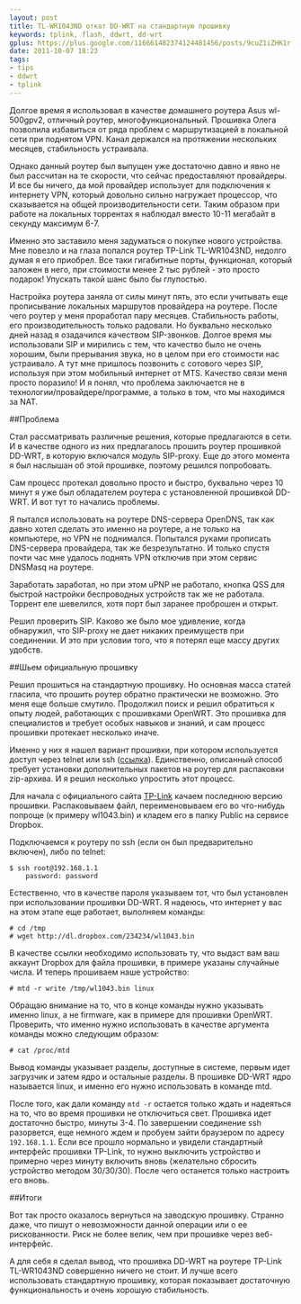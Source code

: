 ```yaml
---
layout: post
title: TL-WR1043ND откат DD-WRT на стандартную прошивку
keywords: tplink, flash, ddwrt, dd-wrt
gplus: https://plus.google.com/116661482374124481456/posts/9cuZ1iZHK1r
date: 2011-10-07 18:23
tags:
- tips
- ddwrt
- tplink
---
```

Долгое время я использовал в качестве домашнего роутера Asus wl-500gpv2, отличный роутер, многофункциональный. Прошивка Олега позволила избавиться от ряда проблем с маршрутизацией в локальной сети при поднятом VPN. Канал держался на протяжении нескольких месяцев, стабильность устраивала.

Однако данный роутер был выпущен уже достаточно давно и явно не был рассчитан на те скорости, что сейчас предоставляют провайдеры. И все бы ничего, да мой провайдер использует для подключения к интернету VPN, который довольно сильно нагружает процессор, что сказывается на общей производительности сети. Таким образом при работе на локальных торрентах я наблюдал вместо 10-11 мегабайт в секунду максимум 6-7.

Именно это заставило меня задуматься о покупке нового устройства. Мне повезло и на глаза попался роутер TP-Link TL-WR1043ND, недолго думая я его приобрел. Все таки гигабитные порты, функционал, который заложен в него, при стоимости менее 2 тыс рублей - это просто подарок! Упускать такой шанс было бы глупостью.

Настройка роутера заняла от силы минут пять, это если учитывать еще прописывание локальных маршрутов провайдера на роутере. После чего роутер у меня проработал пару месяцев.  Стабильность работы, его производительность только радовали. Но буквально несколько дней назад я озадачился качеством SIP-звонков. Долгое время мы использовали SIP и мирились с тем, что качество было не очень хорошим, были прерывания звука, но в целом при его стоимости нас устраивало. А тут мне пришлось позвонить с сотового через SIP, используя при этом мобильный интернет от MTS. Качество связи меня просто поразило! И я понял, что проблема заключается не в технологии/провайдере/программе, а только в том, что мы находимся за NAT.

##Проблема

Стал рассматривать различные решения, которые предлагаются в сети. И в качестве одного из них предлагалось прошить роутер прошивкой DD-WRT, в которую включался модуль SIP-proxy.  Еще до этого момента я был наслышан об этой прошивке, поэтому решился попробовать.

Сам процесс протекал довольно просто и быстро, буквально через 10 минут я уже был обладателем роутера с установленной прошивкой DD-WRT. И вот тут то начались проблемы.

Я пытался использовать на роутере DNS-сервера OpenDNS, так как давно хотел сделать это именно на роутере, а не только на компьютере, но VPN не поднимался. Попытался руками прописать DNS-сервера провайдера, так же безрезультатно. И только спустя почти час мне удалось поднять VPN отключив при этом сервис DNSMasq на роутере.

Заработать заработал, но при этом uPNP не работало, кнопка QSS для быстрой настройки беспроводных устройств так же не работала. Торрент еле шевелился, хотя порт был заранее проброшен и открыт.

Решил проверить SIP. Каково же было мое удивление, когда обнаружил, что SIP-proxy не дает никаких преимуществ при соединении. И это при условии того, что я потерял еще массу других удобств.

##Шьем официальную прошивку

Решил прошиться на стандартную прошивку. Но основная масса статей гласила, что прошить роутер обратно практически не возможно. Это меня еще больше смутило. Продолжил поиск и решил обратиться к опыту людей, работающих с прошивками OpenWRT. Это прошивка для специалистов и требует особых навыков и знаний, и сам процесс прошивки протекает несколько иначе.

Именно у них я нашел вариант прошивки, при котором используется доступ через telnet или ssh ([ссылка][1]). Единственно, описанный способ требует установки дополнительных пакетов на роутер для распаковки zip-архива. И я решил несколько упростить этот процесс.

[1]: http://wiki.openwrt.org/doc/howto/generic.uninstall
    "Back to original firmware - OpenWRT"

Для начала с официального сайта [TP-Link][] качаем последнюю версию прошивки.  Распаковываем файл, переименовываем его во что-нибудь попроще (к примеру wl1043.bin) и кладем его в папку Public на сервисе Dropbox.

[TP-Link]: http://www.tp-link.com/en/support/download/?model=TL-WR1043ND
    "TL-WR1043ND"

Подключаемся к роутеру по ssh (если он был предварительно включен), либо по telnet:

    $ ssh root@192.168.1.1
        password: password

Естественно, что в качестве пароля указываем тот, что был установлен при использовании прошивки DD-WRT. Я надеюсь, что интернет у вас на этом этапе еще работает, выполняем команды:

    # cd /tmp
    # wget http://dl.dropbox.com/234234/wl1043.bin

В качестве ссылки необходимо использовать ту, что выдаст вам ваш аккаунт Dropbox для файла прошивки, в примере указаны случайные числа. И теперь прошиваем наше устройство:

    # mtd -r write /tmp/wl1043.bin linux

Обращаю внимание на то, что в конце команды нужно указывать именно linux, а не firmware, как в примере для прошивки OpenWRT. Проверить, что именно нужно использовать в качестве аргумента команды можно следующим образом:

    # cat /proc/mtd

Вывод команды указывает разделы, доступные в системе, первым идет загрузчик и затем ядро и остальные разделы.  В прошивке DD-WRT ядро называется linux, и именно его нужно использовать в команде mtd.

После того, как дали команду `mtd -r` остается только ждать и надеяться на то, что во время прошивки не отключиться свет. Прошивка идет достаточно быстро, минуты 3-4. По завершении соединение ssh разорвется, еще немного ждем и пробуем зайти браузером по адресу `192.168.1.1`. Если все прошло нормально и увидели стандартный интерфейс прошивки TP-Link, то нужно выключить устройство и примерно через минуту включить вновь (желательно сбросить устройство методом 30/30/30). После чего останется только настроить его вновь.

##Итоги

Вот так просто оказалось вернуться на заводскую прошивку. Странно даже, что пишут о невозможности данной операции или о ее рискованности. Риск не более велик, чем при прошивке через веб-интерфейс.

А для себя я сделал вывод, что прошивка DD-WRT на роутере TP-Link TL-WR1043ND совершенно ничего не стоит. И лучше всего использовать стандартную прошивку, которая показывает достаточную функциональность и очень хорошую стабильность.
